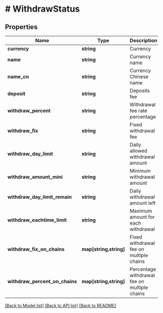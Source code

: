 # # WithdrawStatus

## Properties

Name | Type | Description | Notes
------------ | ------------- | ------------- | -------------
**currency** | **string** | Currency | [optional] 
**name** | **string** | Currency name | [optional] 
**name_cn** | **string** | Currency Chinese name | [optional] 
**deposit** | **string** | Deposits fee | [optional] 
**withdraw_percent** | **string** | Withdrawal fee rate percentage | [optional] 
**withdraw_fix** | **string** | Fixed withdrawal fee | [optional] 
**withdraw_day_limit** | **string** | Daily allowed withdrawal amount | [optional] 
**withdraw_amount_mini** | **string** | Minimum withdrawal amount | [optional] 
**withdraw_day_limit_remain** | **string** | Daily withdrawal amount left | [optional] 
**withdraw_eachtime_limit** | **string** | Maximum amount for each withdrawal | [optional] 
**withdraw_fix_on_chains** | **map[string,string]** | Fixed withdrawal fee on multiple chains | [optional] 
**withdraw_percent_on_chains** | **map[string,string]** | Percentage withdrawal fee on multiple chains | [optional] 

[[Back to Model list]](../../README.md#documentation-for-models) [[Back to API list]](../../README.md#documentation-for-api-endpoints) [[Back to README]](../../README.md)

